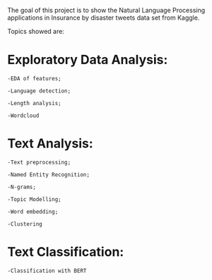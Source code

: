 The goal of this project is to show the Natural Language Processing applications in Insurance by disaster tweets data set from Kaggle.

Topics showed are:

# Exploratory Data Analysis:
  
    -EDA of features;
  
    -Language detection;
  
    -Length analysis;
  
    -Wordcloud

# Text Analysis:
  
    -Text preprocessing;
  
    -Named Entity Recognition;
  
    -N-grams;
  
    -Topic Modelling;
  
    -Word embedding;
  
    -Clustering
 
# Text Classification:
  
    -Classification with BERT
  
